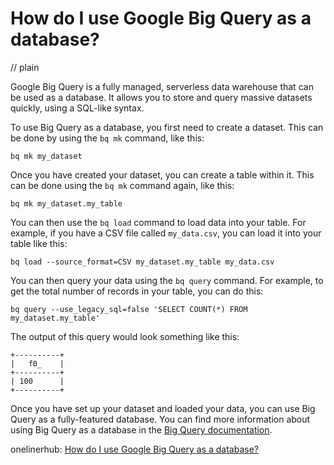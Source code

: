 # How do I use Google Big Query as a database?
// plain

Google Big Query is a fully managed, serverless data warehouse that can be used as a database. It allows you to store and query massive datasets quickly, using a SQL-like syntax.

To use Big Query as a database, you first need to create a dataset. This can be done by using the `bq mk` command, like this:
```
bq mk my_dataset
```

Once you have created your dataset, you can create a table within it. This can be done using the `bq mk` command again, like this:
```
bq mk my_dataset.my_table
```

You can then use the `bq load` command to load data into your table. For example, if you have a CSV file called `my_data.csv`, you can load it into your table like this:
```
bq load --source_format=CSV my_dataset.my_table my_data.csv
```

You can then query your data using the `bq query` command. For example, to get the total number of records in your table, you can do this:
```
bq query --use_legacy_sql=false 'SELECT COUNT(*) FROM my_dataset.my_table'
```

The output of this query would look something like this:
```
+----------+
|   f0_    |
+----------+
| 100      |
+----------+
```

Once you have set up your dataset and loaded your data, you can use Big Query as a fully-featured database. You can find more information about using Big Query as a database in the [Big Query documentation](https://cloud.google.com/bigquery/docs/).

onelinerhub: [How do I use Google Big Query as a database?](https://onelinerhub.com/google-big-query/how-do-i-use-google-big-query-as-a-database)
